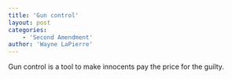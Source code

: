 ```yaml
---
title: 'Gun control'
layout: post
categories:
    - 'Second Amendment'
author: 'Wayne LaPierre'
---
```


Gun control is a tool to make innocents pay the price for the guilty.